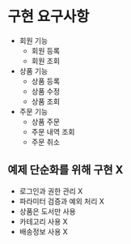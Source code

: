 # 구현 요구사항
- 회원 기능
    - 회원 등록
    - 회원 조회
- 상품 기능
    - 상품 등록
    - 상품 수정
    - 상품 조회
- 주문 기능
    - 상품 주문
    - 주문 내역 조회
    - 주문 취소

## 예제 단순화를 위해 구현 X
- 로그인과 권한 관리 X
- 파라미터 검증과 예외 처리 X
- 상품은 도서만 사용
- 카테고리 사용 X
- 배송정보 사용 X